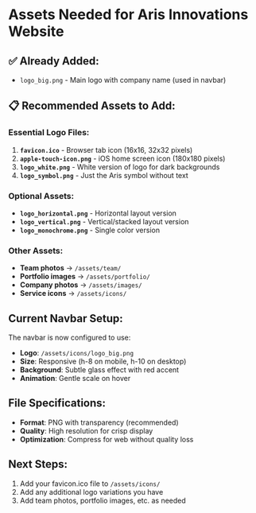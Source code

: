 # Assets Needed for Aris Innovations Website

## ✅ Already Added:
- `logo_big.png` - Main logo with company name (used in navbar)

## 📋 Recommended Assets to Add:

### Essential Logo Files:
1. **`favicon.ico`** - Browser tab icon (16x16, 32x32 pixels)
2. **`apple-touch-icon.png`** - iOS home screen icon (180x180 pixels)
3. **`logo_white.png`** - White version of logo for dark backgrounds
4. **`logo_symbol.png`** - Just the Aris symbol without text

### Optional Assets:
- **`logo_horizontal.png`** - Horizontal layout version
- **`logo_vertical.png`** - Vertical/stacked layout version
- **`logo_monochrome.png`** - Single color version

### Other Assets:
- **Team photos** → `/assets/team/`
- **Portfolio images** → `/assets/portfolio/`
- **Company photos** → `/assets/images/`
- **Service icons** → `/assets/icons/`

## Current Navbar Setup:
The navbar is now configured to use:
- **Logo**: `/assets/icons/logo_big.png`
- **Size**: Responsive (h-8 on mobile, h-10 on desktop)
- **Background**: Subtle glass effect with red accent
- **Animation**: Gentle scale on hover

## File Specifications:
- **Format**: PNG with transparency (recommended)
- **Quality**: High resolution for crisp display
- **Optimization**: Compress for web without quality loss

## Next Steps:
1. Add your favicon.ico file to `/assets/icons/`
2. Add any additional logo variations you have
3. Add team photos, portfolio images, etc. as needed
